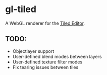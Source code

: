 # gl-tiled

A WebGL renderer for the [Tiled Editor](http://mapeditor.org).

## TODO:

- Objectlayer support
- User-defined blend modes between layers
- User-defined texture filter modes
- Fix tearing issues between tiles

